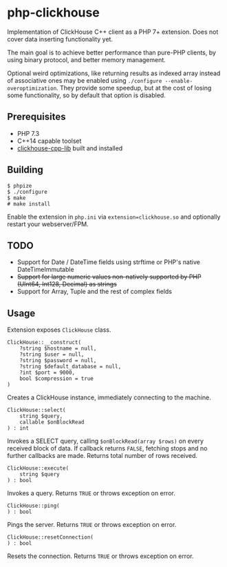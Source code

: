 # php-clickhouse
Implementation of ClickHouse C++ client as a PHP 7+ extension. Does not cover data inserting functionality yet.

The main goal is to achieve better performance than pure-PHP clients, by using binary protocol, and better memory management. 

Optional weird optimizations, like returning results as indexed array instead of associative ones may be enabled using `./configure --enable-overoptimization`. 
They provide some speedup, but at the cost of losing some functionality, so by default that option is disabled.

## Prerequisites

- PHP 7.3
- C++14 capable toolset
- [clickhouse-cpp-lib](https://github.com/ClickHouse/clickhouse-cpp/) built and installed

## Building

```
$ phpize
$ ./configure
$ make
# make install
```

Enable the extension in `php.ini` via `extension=clickhouse.so` and optionally restart your webserver/FPM.

## TODO

- Support for Date / DateTime fields using strftime or PHP's native DateTimeImmutable
- ~~Support for large numeric values non-natively supported by PHP (UInt64, Int128, Decimal) as strings~~
- Support for Array, Tuple and the rest of complex fields 

## Usage

Extension exposes `ClickHouse` class.

```
ClickHouse::__construct(
	?string $hostname = null, 
	?string $user = null, 
	?string $password = null, 
	?string $default_database = null, 
	?int $port = 9000, 
	bool $compression = true
)
```

Creates a ClickHouse instance, immediately connecting to the machine.

```
ClickHouse::select(
	string $query, 
	callable $onBlockRead
) : int
```

Invokes a SELECT query, calling `$onBlockRead(array $rows)` on every received block of data. If callback returns `FALSE`, fetching stops and no further callbacks are made.
Returns total number of rows received.

```
ClickHouse::execute(
	string $query
) : bool
```

Invokes a query. Returns `TRUE` or throws exception on error.

```
ClickHouse::ping(
) : bool
```

Pings the server. Returns `TRUE` or throws exception on error.

```
ClickHouse::resetConnection(
) : bool
```

Resets the connection. Returns `TRUE` or throws exception on error.